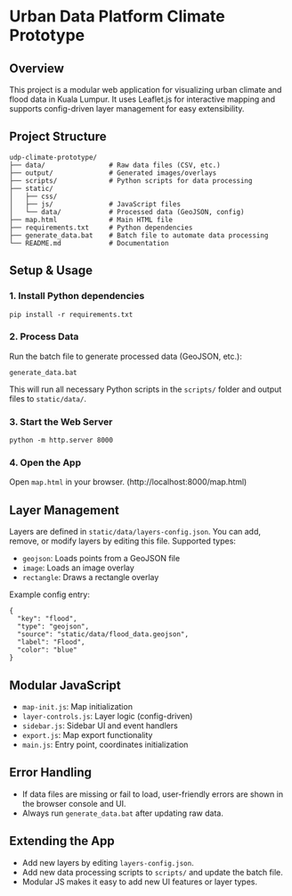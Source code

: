 # Urban Data Platform Climate Prototype

## Overview
This project is a modular web application for visualizing urban climate and flood data in Kuala Lumpur. It uses Leaflet.js for interactive mapping and supports config-driven layer management for easy extensibility.

## Project Structure
```
udp-climate-prototype/
├── data/                # Raw data files (CSV, etc.)
├── output/              # Generated images/overlays
├── scripts/             # Python scripts for data processing
├── static/
│   ├── css/
│   ├── js/              # JavaScript files
│   └── data/            # Processed data (GeoJSON, config)
├── map.html             # Main HTML file
├── requirements.txt     # Python dependencies
├── generate_data.bat    # Batch file to automate data processing
└── README.md            # Documentation
```

## Setup & Usage

### 1. Install Python dependencies
```
pip install -r requirements.txt
```

### 2. Process Data
Run the batch file to generate processed data (GeoJSON, etc.):
```
generate_data.bat
```
This will run all necessary Python scripts in the `scripts/` folder and output files to `static/data/`.

### 3. Start the Web Server
```
python -m http.server 8000
```

### 4. Open the App
Open `map.html` in your browser. (http://localhost:8000/map.html)

## Layer Management
Layers are defined in `static/data/layers-config.json`. You can add, remove, or modify layers by editing this file. Supported types:
- `geojson`: Loads points from a GeoJSON file
- `image`: Loads an image overlay
- `rectangle`: Draws a rectangle overlay

Example config entry:
```
{
  "key": "flood",
  "type": "geojson",
  "source": "static/data/flood_data.geojson",
  "label": "Flood",
  "color": "blue"
}
```

## Modular JavaScript
- `map-init.js`: Map initialization
- `layer-controls.js`: Layer logic (config-driven)
- `sidebar.js`: Sidebar UI and event handlers
- `export.js`: Map export functionality
- `main.js`: Entry point, coordinates initialization

## Error Handling
- If data files are missing or fail to load, user-friendly errors are shown in the browser console and UI.
- Always run `generate_data.bat` after updating raw data.

## Extending the App
- Add new layers by editing `layers-config.json`.
- Add new data processing scripts to `scripts/` and update the batch file.
- Modular JS makes it easy to add new UI features or layer types.

